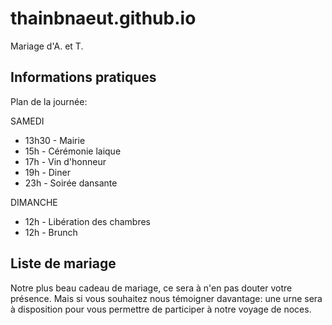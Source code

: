 # thainbnaeut.github.io
Mariage d'A. et T.

## Informations pratiques

Plan de la journée:

SAMEDI
- 13h30 - Mairie 
- 15h - Cérémonie laique
- 17h - Vin d'honneur
- 19h - Diner
- 23h - Soirée dansante 

DIMANCHE
- 12h - Libération des chambres
- 12h - Brunch

## Liste de mariage
Notre plus beau cadeau de mariage, ce sera à n'en pas douter votre présence. Mais si vous souhaitez nous témoigner davantage: une urne sera à disposition pour vous permettre de participer à notre voyage de noces. 
